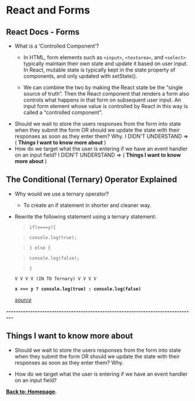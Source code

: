 # React and Forms

## React Docs - Forms
* What is a ‘Controlled Component’?
    - In HTML, form elements such as `<input>`, `<textarea>`, and `<select>` typically maintain their own state and update it based on user input. In React, mutable state is typically kept in the state property of components, and only updated with setState().
    
    - We can combine the two by making the React state be the “single source of truth”. Then the React component that renders a form also controls what happens in that form on subsequent user input. An input form element whose value is controlled by React in this way is called a “controlled component”.
* Should we wait to store the users responses from the form into state when they submit the form OR should we update the state with their responses as soon as they enter them? Why.
 I DIDN'T UNDERSTAND => ( **Things I want to know more about** )
* How do we target what the user is entering if we have an event handler on an input field?
 I DIDN'T UNDERSTAND => ( **Things I want to know more about** )


## The Conditional (Ternary) Operator Explained
* Why would we use a ternary operator?
    - To create an if statement in shorter and cleaner way. 
* Rewrite the following statement using a ternary statement:
    >`if(x===y){`

    >`console.log(true);`
    
    >`} else {`
    
    >`console.log(false);`
    
    >`}`

    `V V V V (IN TO Ternary) V V V V`

    **`x === y ? console.log(true) : console.log(false)`**

    *[source](https://codeburst.io/javascript-the-conditional-ternary-operator-explained-cac7218beeff)*

**-------------------------------------------------------------------------------**  

## Things I want to know more about

* Should we wait to store the users responses from the form into state when they submit the form OR should we update the state with their responses as soon as they enter them? Why.

* How do we target what the user is entering if we have an event handler on an input field?

**[Back to: Homepage](https://omarhumamah.github.io/reading-note/).**